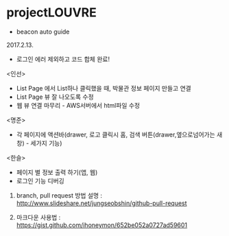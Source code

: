 # projectLOUVRE
- beacon auto guide

2017.2.13.

- 로그인 에러 제외하고 코드 합체 완료! 

<인선>
- List Page 에서 List하나 클릭했을 때, 박물관 정보 페이지 만들고 연결
- List Page 뷰 잘 나오도록 수정
- 웹 뷰 연결 마무리 - AWS서버에서 html파일 수정

<명준>
- 각 페이지에 액션바(drawer, 로고 클릭시 홈, 검색 버튼(drawer,옆으로넘어가는 새창) - 세가지 기능)

<한슬>
- 페이지 별 정보 출력 하기(앱, 웹)
- 로그인 기능 디버깅

1. branch, pull request 방법 설명 
: http://www.slideshare.net/jungseobshin/github-pull-request

2. 마크다운 사용법
: https://gist.github.com/ihoneymon/652be052a0727ad59601

